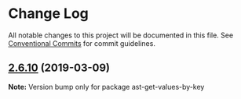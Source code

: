 # Change Log

All notable changes to this project will be documented in this file.
See [Conventional Commits](https://conventionalcommits.org) for commit guidelines.

## [2.6.10](https://gitlab.com/codsen/codsen/compare/ast-get-values-by-key@2.6.9...ast-get-values-by-key@2.6.10) (2019-03-09)

**Note:** Version bump only for package ast-get-values-by-key
